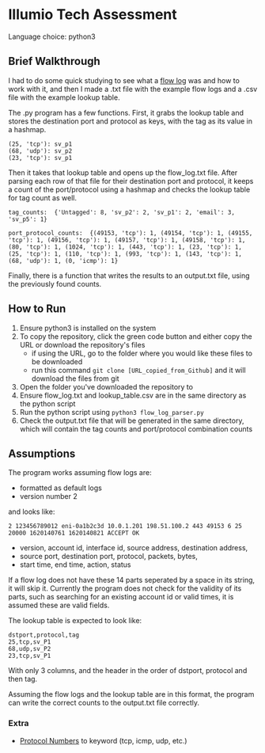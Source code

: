 # Illumio Tech Assessment

Language choice: python3

## Brief Walkthrough

I had to do some quick studying to see what a [flow log](https://docs.aws.amazon.com/vpc/latest/userguide/flow-log-records.html#flow-logs-fields) was and how to work with it, and then I made a .txt file with the example flow logs and a .csv file with the example lookup table.

The .py program has a few functions. First, it grabs the lookup table and stores the destination port and protocol as keys, with the tag as its value in a hashmap.

```python3
(25, 'tcp'): sv_p1
(68, 'udp'): sv_p2
(23, 'tcp'): sv_p1
```

Then it takes that lookup table and opens up the flow_log.txt file. After parsing each row of that file for their destination port and protocol, it keeps a count of the port/protocol using a hashmap and checks the lookup table for tag count as well.

```python3
tag_counts:  {'Untagged': 8, 'sv_p2': 2, 'sv_p1': 2, 'email': 3, 'sv_p5': 1}

port_protocol_counts:  {(49153, 'tcp'): 1, (49154, 'tcp'): 1, (49155, 'tcp'): 1, (49156, 'tcp'): 1, (49157, 'tcp'): 1, (49158, 'tcp'): 1, (80, 'tcp'): 1, (1024, 'tcp'): 1, (443, 'tcp'): 1, (23, 'tcp'): 1, (25, 'tcp'): 1, (110, 'tcp'): 1, (993, 'tcp'): 1, (143, 'tcp'): 1, (68, 'udp'): 1, (0, 'icmp'): 1}
```

Finally, there is a function that writes the results to an output.txt file, using the previously found counts.

## How to Run

1. Ensure python3 is installed on the system
2. To copy the repository, click the green code button and either copy the URL or download the repository's files
   - if using the URL, go to the folder where you would like these files to be downloaded
   - run this command `git clone [URL_copied_from_Github]` and it will download the files from git
3. Open the folder you've downloaded the repository to
4. Ensure flow_log.txt and lookup_table.csv are in the same directory as the python script
5. Run the python script using `python3 flow_log_parser.py`
6. Check the output.txt file that will be generated in the same directory, which will contain the tag counts and port/protocol combination counts

## Assumptions

The program works assuming flow logs are:

- formatted as default logs
- version number 2

and looks like:

```
2 123456789012 eni-0a1b2c3d 10.0.1.201 198.51.100.2 443 49153 6 25 20000 1620140761 1620140821 ACCEPT OK
```

- version, account id, interface id, source address, destination address,
- source port, destination port, protocol, packets, bytes,
- start time, end time, action, status

If a flow log does not have these 14 parts seperated by a space in its string, it will skip it. Currently the program does not check for the validity of its parts, such as searching for an existing account id or valid times, it is assumed these are valid fields.

The lookup table is expected to look like:

```csv
dstport,protocol,tag
25,tcp,sv_P1
68,udp,sv_P2
23,tcp,sv_P1
```

With only 3 columns, and the header in the order of dstport, protocol and then tag.

Assuming the flow logs and the lookup table are in this format, the program can write the correct counts to the output.txt file correctly.

### Extra

- [Protocol Numbers](https://www.iana.org/assignments/protocol-numbers/protocol-numbers.xhtml) to keyword (tcp, icmp, udp, etc.)
